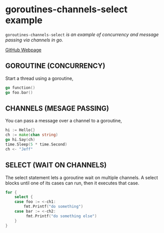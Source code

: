 # goroutines-channels-select example

`goroutines-channels-select`  _is an example of
concurrency and message passing via channels in go._

[GitHub Webpage](https://jeffdecola.github.io/my-go-examples/)

## GOROUTINE (CONCURRENCY)

Start a thread using a goroutine,

```go
go function()
go foo.bar()
```

## CHANNELS (MESAGE PASSING)

You can pass a message over a channel to a goroutine,

```go
hi := Hello{}
ch := make(chan string)
go hi.Say(ch)
time.Sleep(5 * time.Second)
ch <- "Jeff"
```

## SELECT (WAIT ON CHANNELS)

The select statement lets a goroutine wait on
multiple channels. A select blocks until one
of its cases can run, then it executes that case.

```go
for {
    select {
    case foo := <-ch1:
        fmt.Printf("do something")
    case bar := <-ch2:
         fmt.Printf("do something else")
    }
}
```
